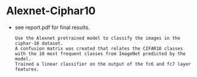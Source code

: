 # Alexnet-Ciphar10
* see report.pdf for final results.


      Use the Alexnet pretrained model to classify the images in the ciphar-10 dataset.
      A confusion matrix was created that relates the CIFAR10 classes with the 10 most frequent classes from ImageNet predicted by the model.
      Trained a linear classifier on the output of the fc6 and fc7 layer features.

